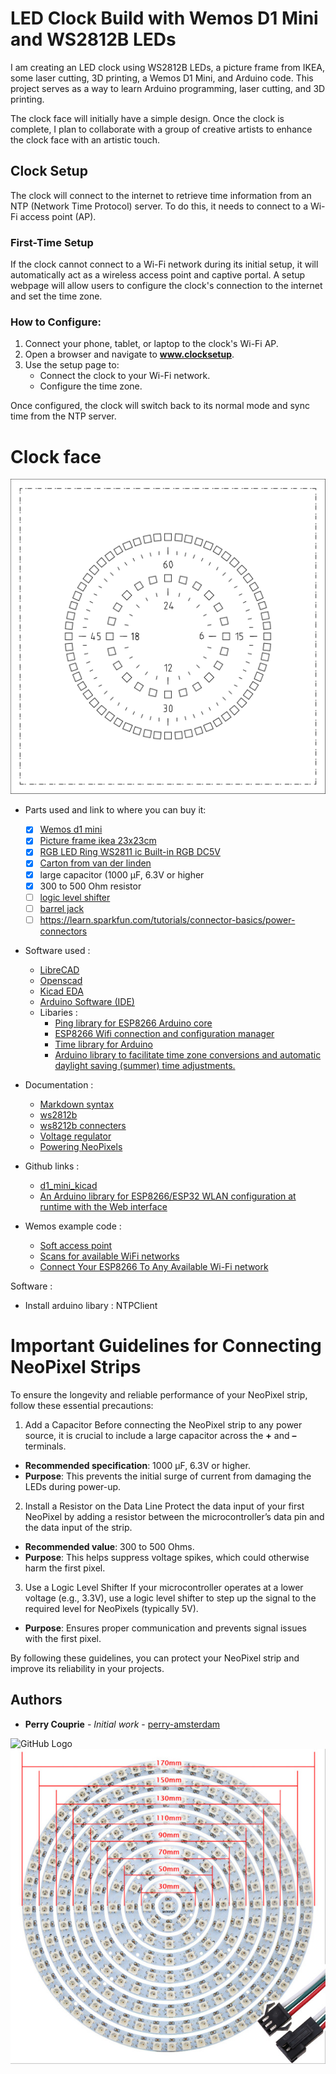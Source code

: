 # LED Clock Build with Wemos D1 Mini and WS2812B LEDs

I am creating an LED clock using WS2812B LEDs, a picture frame from IKEA, some laser cutting, 3D printing, a Wemos D1 Mini, and Arduino code. This project serves as a way to learn Arduino programming, laser cutting, and 3D printing.  

The clock face will initially have a simple design. Once the clock is complete, I plan to collaborate with a group of creative artists to enhance the clock face with an artistic touch.

## Clock Setup

The clock will connect to the internet to retrieve time information from an NTP (Network Time Protocol) server. To do this, it needs to connect to a Wi-Fi access point (AP).  

### First-Time Setup
If the clock cannot connect to a Wi-Fi network during its initial setup, it will automatically act as a wireless access point and captive portal. A setup webpage will allow users to configure the clock's connection to the internet and set the time zone.  

### How to Configure:
1. Connect your phone, tablet, or laptop to the clock's Wi-Fi AP.  
2. Open a browser and navigate to **www.clocksetup**.  
3. Use the setup page to:
   - Connect the clock to your Wi-Fi network.  
   - Configure the time zone.  

Once configured, the clock will switch back to its normal mode and sync time from the NTP server.

# Clock face

![GitHub Logo](images/led-clock-face.svg)

- Parts used and link to where you can buy it: 
    - [x] [Wemos d1 mini](https://wiki.wemos.cc/products:d1:d1_mini)
    - [x] [Picture frame ikea 23x23cm](https://www.ikea.com/nl/nl/p/sannahed-fotolijst-wit-00459116/)
    - [x] [RGB LED Ring WS2811 ic Built-in RGB DC5V](https://nl.aliexpress.com/item/32808302785.html?spm=a2g0o.productlist.main.3.611d6920dI6tu2&algo_pvid=460d9791-20b6-4035-93b0-249b08dbe596&algo_exp_id=460d9791-20b6-4035-93b0-249b08dbe596-1&pdp_npi=4%40dis%21EUR%218.02%215.29%21%21%218.27%215.45%21%40211b664d17327929306932519eff7c%2112000038357392441%21sea%21NL%213900209338%21ABX&curPageLogUid=iWddPClHIu3S&utparam-url=scene%3Asearch%7Cquery_from%3A)
    - [x] [Carton from van der linden](https://www.vanderlindewebshop.com/nl (clock face))
    - [x] large capacitor (1000 µF, 6.3V or higher
    - [x] 300 to 500 Ohm resistor
    - [ ] [logic level shifter](https://www.aliexpress.com/item/32690305593.html?scm=1007.22893.125764.0&pvid=18a7fa26-fe89-4671-9f94-3089decc64a8&onelink_thrd=0.0&onelink_page_from=ITEM_DETAIL&onelink_item_to=32690305593&onelink_duration=0.855963&onelink_status=noneresult&onelink_item_from=32690305593&onelink_page_to=ITEM_DETAIL&aff_platform=link-c-tool&cpt=1559000965592&sk=B2vRnAe&aff_trace_key=cfd080f5559840aa8140893bf65e942c-1559000965592-03480-B2vRnAe&terminal_id=7269e94812514d06b6235e744390b183)
    - [ ] [barrel jack](https://nl.aliexpress.com/af/barrel-jack.html?SearchText=barrel+jack&d=y&initiative_id=SB_20190605015720&origin=n&catId=0&isViewCP=y&jump=afs)
    - [ ] https://learn.sparkfun.com/tutorials/connector-basics/power-connectors
- Software used :
  - [LibreCAD](https://librecad.org/)
  - [Openscad](https://www.openscad.org/)
  - [Kicad EDA](https://www.kicad.org/)
  - [Arduino Software (IDE)](https://www.arduino.cc/en/Main/Software)
  - Libaries :
    - [Ping library for ESP8266 Arduino core](https://github.com/dancol90/ESP8266Ping)
    - [ESP8266 Wifi connection and configuration manager](https://github.com/mariacarlinahernandez/ConfigManager)
    - [Time library for Arduino](https://github.com/PaulStoffregen/Time)
    - [Arduino library to facilitate time zone conversions and automatic daylight saving (summer) time adjustments.](https://github.com/JChristensen/Timezone)
- Documentation :
  - [Markdown syntax](https://guides.github.com/features/mastering-markdown/)
  - [ws2812b](https://cdn-shop.adafruit.com/datasheets/WS2812B.pdf)
  - [ws8212b connecters](https://www.aliexpress.com/popular/connector-ws2812b.html)
  - [Voltage regulator](https://www.youtube.com/watch?v=GSzVs7_aW-Y)
  - [Powering NeoPixels](https://learn.adafruit.com/adafruit-neopixel-uberguide/powering-neopixels)
  
 - Github links :
   - [d1_mini_kicad](https://github.com/jerome-labidurie/d1_mini_kicad)
   - [An Arduino library for ESP8266/ESP32 WLAN configuration at runtime with the Web interface](https://github.com/Hieromon/AutoConnect)
 - Wemos example code :
    - [Soft access point](https://arduino-esp8266.readthedocs.io/en/latest/esp8266wifi/soft-access-point-examples.html)
    - [Scans for available WiFi networks](https://www.arduino.cc/en/Reference/WiFiScanNetworks)
    - [Connect Your ESP8266 To Any Available Wi-Fi network](https://ubidots.com/blog/connect-your-esp8266-to-any-available-wi-fi-network/)

Software :
- Install arduino libary : NTPClient
  
# Important Guidelines for Connecting NeoPixel Strips

To ensure the longevity and reliable performance of your NeoPixel strip, follow these essential precautions:

1. Add a Capacitor
Before connecting the NeoPixel strip to any power source, it is crucial to include a large capacitor across the **+** and **–** terminals.  
- **Recommended specification**: 1000 µF, 6.3V or higher.  
- **Purpose**: This prevents the initial surge of current from damaging the LEDs during power-up.

2. Install a Resistor on the Data Line
Protect the data input of your first NeoPixel by adding a resistor between the microcontroller’s data pin and the data input of the strip.  
- **Recommended value**: 300 to 500 Ohms.  
- **Purpose**: This helps suppress voltage spikes, which could otherwise harm the first pixel.

3. Use a Logic Level Shifter
If your microcontroller operates at a lower voltage (e.g., 3.3V), use a logic level shifter to step up the signal to the required level for NeoPixels (typically 5V).  
- **Purpose**: Ensures proper communication and prevents signal issues with the first pixel.

By following these guidelines, you can protect your NeoPixel strip and improve its reliability in your projects.

## Authors

* **Perry Couprie** - *Initial work* - [perry-amsterdam](https://github.com/perry-amsterdam)

![GitHub Logo](https://www.ikea.com/nl/nl/images/products/ribba-fotolijst-wit__0638327_PE698851_S4.JPG)
![GitHub Logo](images/ws2812b-leds.jpeg)



